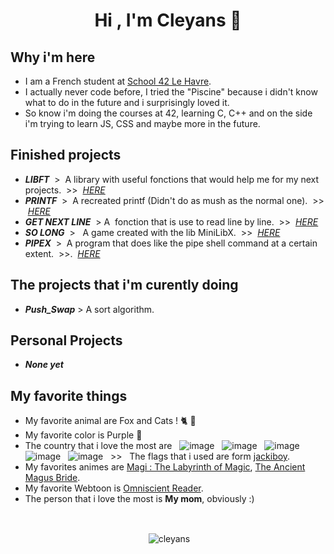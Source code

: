 <h1 align="center">Hi , I'm Cleyans 👋</h1>

<h2 align="left">Why i'm here</h3>

- I am a French student at [School 42 Le Havre](https://www.42lehavre.fr/).
- I actually never code before, I tried the "Piscine" because i didn't know what to do in the future and i surprisingly loved it.
- So know i'm doing the courses at 42, learning C, C++ and on the side i'm trying to learn JS, CSS and maybe more in the future.

<h2 align="left">Finished projects</h2>

- **_LIBFT_**&nbsp; > &nbsp;A library with useful fonctions that would help me for my next projects.&nbsp; >> &nbsp;_[HERE](https://github.com/Cleyans/Libft)_
- **_PRINTF_**&nbsp; > &nbsp;A recreated printf (Didn't do as mush as the normal one).&nbsp; >> &nbsp;_[HERE](https://github.com/Cleyans/Printf)_
- **_GET NEXT LINE_**&nbsp; > A &nbsp;fonction that is use to read line by line.&nbsp; >> &nbsp;_[HERE](https://github.com/Cleyans/GetNextLine)_
- **_SO LONG_**&nbsp; > &nbsp; A game created with the lib MiniLibX.&nbsp; >> &nbsp;_[HERE](https://github.com/Cleyans/SoLong)_
- **_PIPEX_**&nbsp; > &nbsp;A program that does like the pipe shell command at a certain extent.&nbsp; >>.&nbsp; _[HERE](https://github.com/Cleyans/Pipex)_

<h2>The projects that i'm curently doing</h2>

- **_Push_Swap_** > A sort algorithm.

<h2>Personal Projects</h2>

- **_None yet_**

<h2>My favorite things</h2>

- My favorite animal are Fox and Cats ! 🐈 🦊
- My favorite color is Purple 💜
- The country that i love the most are &nbsp; ![image](https://github.com/Cleyans/Cleyans/assets/138831731/4328cb6a-c926-4267-86a2-fc4bb2ed218a) &nbsp; ![image](https://github.com/Cleyans/Cleyans/assets/138831731/a0507243-f1d9-4cc1-959f-02a60d8ae4f6) &nbsp; ![image](https://github.com/Cleyans/Cleyans/assets/138831731/ee4f3ccc-844d-4718-83b0-b86dfeb41831) &nbsp; ![image](https://github.com/Cleyans/Cleyans/assets/138831731/bd171dac-6af5-4faf-8ea4-699e9283afa3) &nbsp; ![image](https://github.com/Cleyans/Cleyans/assets/138831731/6bab0d59-ae5e-4226-a2ed-5745f6033df1) &nbsp; >> &nbsp; The flags that i used are form [jackiboy](https://github.com/jackiboy).
- My favorites animes are [Magi : The Labyrinth of Magic](https://www.nautiljon.com/animes/magi+-+the+labyrinth+of+magic.html), [The Ancient Magus Bride](https://www.nautiljon.com/mangas/the+ancient+magus+bride.html).
- My favorite Webtoon is [Omniscient Reader](https://www.webtoons.com/en/action/omniscient-reader/list?title_no=2154).
- The person that i love the most is **My mom**, obviously :)
<p>
  &nbsp;
</p>
<p align="center">&nbsp;<img align="center" src="https://github-readme-stats.vercel.app/api?username=cleyans&show_icons=true&locale=en" alt="cleyans" /></p>
<p>
&nbsp;
</p>
